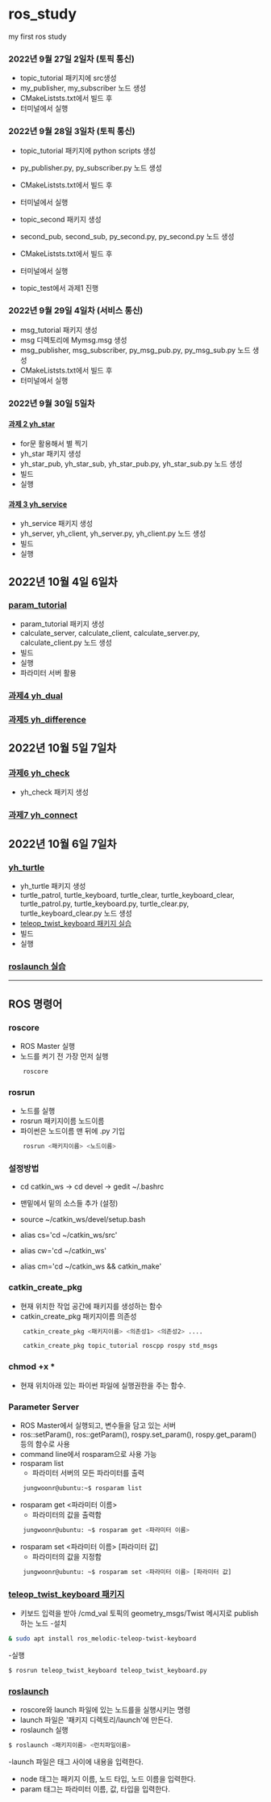# ros_study
my first ros study

### 2022년 9월 27일 2일차 (토픽 통신)
- topic_tutorial 패키지에 src생성
- my_publisher, my_subscriber 노드 생성
- CMakeListsts.txt에서 빌드 후
- 터미널에서 실행

### 2022년 9월 28일 3일차 (토픽 통신)
- topic_tutorial 패키지에 python scripts 생성
- py_publisher.py, py_subscriber.py 노드 생성
- CMakeListsts.txt에서 빌드 후
- 터미널에서 실행

- topic_second 패키지 생성
- second_pub, second_sub, py_second.py, py_second.py 노드 생성
- CMakeListsts.txt에서 빌드 후
- 터미널에서 실행

- topic_test에서 과제1 진행

### 2022년 9월 29일 4일차 (서비스 통신)
- msg_tutorial 패키지 생성
- msg 디렉토리에 Mymsg.msg 생성
- msg_publisher, msg_subscriber, py_msg_pub.py, py_msg_sub.py 노드 생성
- CMakeListsts.txt에서 빌드 후
- 터미널에서 실행

### 2022년 9월 30일 5일차 
#### [과제 2 yh_star](./yh_star)

- for문 활용해서 별 찍기
- yh_star 패키지 생성
- yh_star_pub, yh_star_sub, yh_star_pub.py, yh_star_sub.py 노드 생성
- 빌드
- 실행

#### [과제 3 yh_service](./yh_service)
- yh_service 패키지 생성
- yh_server, yh_client, yh_server.py, yh_client.py 노드 생성
- 빌드
- 실행

## 2022년 10월 4일 6일차
### [param_tutorial](./param_tutorial)
- param_tutorial 패키지 생성
- calculate_server, calculate_client, calculate_server.py, calculate_client.py 노드 생성
- 빌드
- 실행
- 파라미터 서버 활용

### [과제4 yh_dual](./yh_dual)

### [과제5 yh_difference](./yh_difference)

## 2022년 10월 5일 7일차
### [과제6 yh_check](./yh_check)
- yh_check 패키지 생성

### [과제7 yh_connect](./yh_connect)

## 2022년 10월 6일 7일차
### [yh_turtle](./yh_turtle)
- yh_turtle 패키지 생성
- turtle_patrol, turtle_keyboard, turtle_clear, turtle_keyboard_clear, turtle_patrol.py, turtle_keyboard.py, turtle_clear.py, turtle_keyboard_clear.py 노드 생성
- [teleop_twist_keyboard 패키지 실습](#teleop_twist_keyboard)
- 빌드
- 실행

### [roslaunch 실습](#roslaunch)

---

## ROS 명령어
### roscore
- ROS Master 실행
- 노드를 켜기 전 가장 먼저 실행
```bash
    roscore
```

### rosrun
- 노드를 실행
- rosrun 패키지이름 노드이름
- 파이썬은 노드이름 맨 뒤에 .py 기입
```bash
    rosrun <패키지이름> <노드이름>
```

### 설정방법
- cd catkin_ws -> cd devel -> gedit ~/.bashrc

- 맨밑에서 밑의 소스들 추가 (설정)
- source ~/catkin_ws/devel/setup.bash
- alias cs='cd ~/catkin_ws/src'
- alias cw='cd ~/catkin_ws'
- alias cm='cd ~/catkin_ws && catkin_make'

### catkin_create_pkg
- 현재 위치한 작업 공간에 패키지를 생성하는 함수
- catkin_create_pkg 패키지이름 의존성
```bash
    catkin_create_pkg <패키지이름> <의존성1> <의존성2> ....
```
```bash
    catkin_create_pkg topic_tutorial roscpp rospy std_msgs
```

### chmod +x *
- 현재 위치아래 있는 파이썬 파일에 실행권한을 주는 함수.

### Parameter Server

- ROS Master에서 실행되고, 변수들을 담고 있는 서버
- ros::setParam(), ros::getParam(), rospy.set_param(), rospy.get_param() 등의 함수로 사용
- command line에서 rosparam으로 사용 가능
- rosparam list
  - 파라미터 서버의 모든 파라미터를 출력

```bash
    jungwoonr@ubuntu:~$ rosparam list
```
- rosparam get <파라미터 이름>
  - 파라미터의 값을 출력함

```bash
    jungwoonr@ubuntu: ~$ rosparam get <파라미터 이름>
```

- rosparam set <파라미터 이름> [파라미터 값]
   - 파라미터의 값을 지정함

```bash
    jungwoonr@ubuntu: ~$ rosparam set <파라미터 이름> [파라미터 값]
```
### [teleop_twist_keyboard 패키지](#teleop_twist_keyboard)
- 키보드 입력을 받아 /cmd_val 토픽의 geometry_msgs/Twist 메시지로 publish하는 노드
-설치
```bash
& sudo apt install ros_melodic-teleop-twist-keyboard
```
-실행
```bash
$ rosrun teleop_twist_keyboard teleop_twist_keyboard.py
```

### [roslaunch](#roslaunch)
- roscore와 launch 파일에 있는 노드를을 실행시키는 명령
- launch 파일은 '패키지 디렉토리/launch'에 만든다.
- roslaunch 실행
```bash
$ roslaunch <패키지이름> <런치파일이름>
```
-launch 파일은 <launch></launcd> 태그 사이에 내용을 입력한다.
- node 태그는 패키지 이름, 노드 타입, 노드 이름을 입력한다.
- param 태그는 파라미터 이름, 값, 타입을 입력한다.

